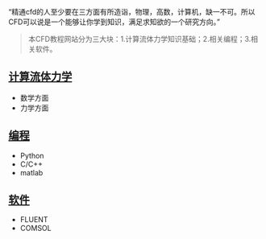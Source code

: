 “精通cfd的人至少要在三方面有所造诣，物理，高数，计算机，缺一不可。所以CFD可以说是一个能够让你学到知识，满足求知欲的一个研究方向。”

> 本CFD教程网站分为三大块：1.计算流体力学知识基础；2.相关编程；3.相关软件。

## [计算流体力学](/计算流体力学)
- 数学方面
- 力学方面

## [编程](/编程)
- Python
- C/C++
- matlab

## [软件](/软件/)
- FLUENT
- COMSOL